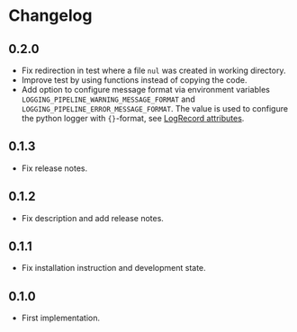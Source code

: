 
# Changelog

## 0.2.0

- Fix redirection in test where a file `nul` was created in working directory.
- Improve test by using functions instead of copying the code.
- Add option to configure message format via environment variables
  `LOGGING_PIPELINE_WARNING_MESSAGE_FORMAT` and `LOGGING_PIPELINE_ERROR_MESSAGE_FORMAT`.
  The value is used to configure the python logger with `{}`-format, see
  [LogRecord attributes](https://docs.python.org/3/library/logging.html#logrecord-attributes).

## 0.1.3

- Fix release notes.

## 0.1.2

- Fix description and add release notes.

## 0.1.1

- Fix installation instruction and development state.

## 0.1.0

- First implementation.
